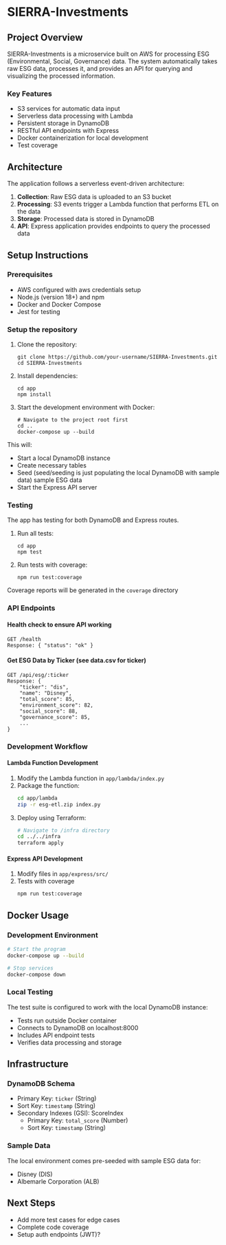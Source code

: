 # SIERRA-Investments

## Project Overview
SIERRA-Investments is a microservice built on AWS for processing ESG (Environmental, Social, Governance) data. The system automatically takes raw ESG data, processes it, and provides an API for querying and visualizing the processed information.

### Key Features
- S3 services for automatic data input
- Serverless data processing with Lambda
- Persistent storage in DynamoDB
- RESTful API endpoints with Express
- Docker containerization for local development
- Test coverage

## Architecture
The application follows a serverless event-driven architecture:
1. **Collection**: Raw ESG data is uploaded to an S3 bucket
2. **Processing**: S3 events trigger a Lambda function that performs ETL on the data
3. **Storage**: Processed data is stored in DynamoDB
4. **API**: Express application provides endpoints to query the processed data

## Setup Instructions

### Prerequisites
- AWS configured with aws credentials setup
- Node.js (version 18+) and npm
- Docker and Docker Compose
- Jest for testing

### Setup the repository

1. Clone the repository:
   ```
   git clone https://github.com/your-username/SIERRA-Investments.git
   cd SIERRA-Investments
   ```

2. Install dependencies:
   ```
   cd app
   npm install
   ```

3. Start the development environment with Docker:
   ```
   # Navigate to the project root first
   cd .. 
   docker-compose up --build
   ```

This will:
- Start a local DynamoDB instance
- Create necessary tables
- Seed (seed/seeding is just populating the local DynamoDB with sample data) sample ESG data
- Start the Express API server

### Testing

The app has testing for both DynamoDB and Express routes.

1. Run all tests:
   ```
   cd app
   npm test
   ```

2. Run tests with coverage:
   ```
   npm run test:coverage
   ```

Coverage reports will be generated in the `coverage` directory

### API Endpoints

#### Health check to ensure API working
```
GET /health
Response: { "status": "ok" }
```

#### Get ESG Data by Ticker (see data.csv for ticker)
```
GET /api/esg/:ticker
Response: {
    "ticker": "dis",
    "name": "Disney",
    "total_score": 85,
    "environment_score": 82,
    "social_score": 88,
    "governance_score": 85,
    ...
}
```

### Development Workflow

#### Lambda Function Development
1. Modify the Lambda function in `app/lambda/index.py`
2. Package the function:
   ```bash
   cd app/lambda
   zip -r esg-etl.zip index.py
   ```
3. Deploy using Terraform:
   ```bash
   # Navigate to /infra directory
   cd ../../infra
   terraform apply
   ```

#### Express API Development
1. Modify files in `app/express/src/`
2. Tests with coverage
   ```bash
   npm run test:coverage
   ```

## Docker Usage

### Development Environment
```bash
# Start the program
docker-compose up --build

# Stop services
docker-compose down
```

### Local Testing
The test suite is configured to work with the local DynamoDB instance:
- Tests run outside Docker container
- Connects to DynamoDB on localhost:8000
- Includes API endpoint tests
- Verifies data processing and storage

## Infrastructure

### DynamoDB Schema
- Primary Key: `ticker` (String)
- Sort Key: `timestamp` (String)
- Secondary Indexes (GSI): ScoreIndex
  - Primary Key: `total_score` (Number)
  - Sort Key: `timestamp` (String)

### Sample Data
The local environment comes pre-seeded with sample ESG data for:
- Disney (DIS)
- Albemarle Corporation (ALB)

## Next Steps
- Add more test cases for edge cases
- Complete code coverage
- Setup auth endpoints (JWT)?

